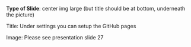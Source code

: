 **Type of Slide**: center img large (but title should be at bottom, underneath the picture)

Title: Under settings you can setup the GitHub pages

Image: Please see presentation slide 27

